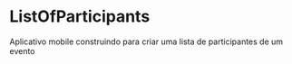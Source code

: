 # ListOfParticipants
Aplicativo mobile construindo para criar uma lista de participantes de um evento
